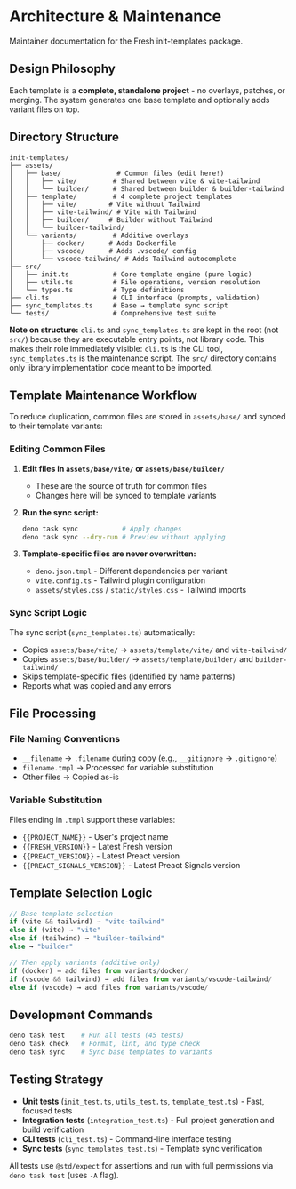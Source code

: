 # Architecture & Maintenance

Maintainer documentation for the Fresh init-templates package.

## Design Philosophy

Each template is a **complete, standalone project** - no overlays, patches, or
merging. The system generates one base template and optionally adds variant
files on top.

## Directory Structure

```
init-templates/
├── assets/
│   ├── base/              # Common files (edit here!)
│   │   ├── vite/         # Shared between vite & vite-tailwind
│   │   └── builder/      # Shared between builder & builder-tailwind
│   ├── template/         # 4 complete project templates
│   │   ├── vite/        # Vite without Tailwind
│   │   ├── vite-tailwind/ # Vite with Tailwind
│   │   ├── builder/     # Builder without Tailwind
│   │   └── builder-tailwind/
│   └── variants/         # Additive overlays
│       ├── docker/      # Adds Dockerfile
│       ├── vscode/      # Adds .vscode/ config
│       └── vscode-tailwind/ # Adds Tailwind autocomplete
├── src/
│   ├── init.ts           # Core template engine (pure logic)
│   ├── utils.ts          # File operations, version resolution
│   └── types.ts          # Type definitions
├── cli.ts                # CLI interface (prompts, validation)
├── sync_templates.ts     # Base → template sync script
└── tests/                # Comprehensive test suite
```

**Note on structure:** `cli.ts` and `sync_templates.ts` are kept in the root
(not `src/`) because they are executable entry points, not library code. This
makes their role immediately visible: `cli.ts` is the CLI tool,
`sync_templates.ts` is the maintenance script. The `src/` directory contains
only library implementation code meant to be imported.

## Template Maintenance Workflow

To reduce duplication, common files are stored in `assets/base/` and synced to
their template variants:

### Editing Common Files

1. **Edit files in `assets/base/vite/` or `assets/base/builder/`**
   - These are the source of truth for common files
   - Changes here will be synced to template variants

2. **Run the sync script:**
   ```bash
   deno task sync           # Apply changes
   deno task sync --dry-run # Preview without applying
   ```

3. **Template-specific files are never overwritten:**
   - `deno.json.tmpl` - Different dependencies per variant
   - `vite.config.ts` - Tailwind plugin configuration
   - `assets/styles.css` / `static/styles.css` - Tailwind imports

### Sync Script Logic

The sync script (`sync_templates.ts`) automatically:

- Copies `assets/base/vite/` → `assets/template/vite/` and `vite-tailwind/`
- Copies `assets/base/builder/` → `assets/template/builder/` and
  `builder-tailwind/`
- Skips template-specific files (identified by name patterns)
- Reports what was copied and any errors

## File Processing

### File Naming Conventions

- `__filename` → `.filename` during copy (e.g., `__gitignore` → `.gitignore`)
- `filename.tmpl` → Processed for variable substitution
- Other files → Copied as-is

### Variable Substitution

Files ending in `.tmpl` support these variables:

- `{{PROJECT_NAME}}` - User's project name
- `{{FRESH_VERSION}}` - Latest Fresh version
- `{{PREACT_VERSION}}` - Latest Preact version
- `{{PREACT_SIGNALS_VERSION}}` - Latest Preact Signals version

## Template Selection Logic

```typescript
// Base template selection
if (vite && tailwind) → "vite-tailwind"
else if (vite) → "vite"
else if (tailwind) → "builder-tailwind"
else → "builder"

// Then apply variants (additive only)
if (docker) → add files from variants/docker/
if (vscode && tailwind) → add files from variants/vscode-tailwind/
else if (vscode) → add files from variants/vscode/
```

## Development Commands

```bash
deno task test    # Run all tests (45 tests)
deno task check   # Format, lint, and type check
deno task sync    # Sync base templates to variants
```

## Testing Strategy

- **Unit tests** (`init_test.ts`, `utils_test.ts`, `template_test.ts`) - Fast,
  focused tests
- **Integration tests** (`integration_test.ts`) - Full project generation and
  build verification
- **CLI tests** (`cli_test.ts`) - Command-line interface testing
- **Sync tests** (`sync_templates_test.ts`) - Template sync verification

All tests use `@std/expect` for assertions and run with full permissions via
`deno task test` (uses `-A` flag).
